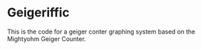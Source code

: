 Geigeriffic
===========

This is the code for a geiger conter graphing system based on the Mightyohm Geiger Counter.